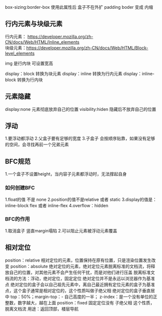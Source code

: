 box-sizing:border-box 使用此属性后 盒子不在外扩 padding  boder 变成 内缩


## 行内元素与块级元素
行内元素： https://developer.mozilla.org/zh-CN/docs/Web/HTML/Inline_elements  
块级元素：https://developer.mozilla.org/zh-CN/docs/Web/HTML/Block-level_elements  

img 是行内块 可设置宽高


display：block 转换为块元素
display：inline  转换为行内元素
display：inline-block 转换为行内块


## 元素隐藏
display:none  元素彻底放弃自己的位置
visibility:hiden  隐藏后不放弃自己的位置

## 浮动
1.要浮动都浮动
2.父盒子要有足够的宽度
3.子盒子 会按顺序贴靠，如果没有足够的空间，会寻找再前一个兄弟元素

## BFC规范
1.一个盒子不设置height，当内容子元素都浮动时，无法撑起自身

### 如何创建BFC
1.float的值 不是 none
2.position的值不是relative 或者 static
3.display的值是：inline-block  flex  或者 inline-flex
4.overflow：hidden

### BFC的作用
1.取消盒子 竖直margin塌陷
2.可以阻止元素被浮动元素覆盖

## 相对定位
position：relative  相对定位的元素，位置保持在原有位置，只是渲染位置发生改变
position：absolute  绝对定位的元素，绝对定位元素脱离标准的文档流，将释放自己的位置，对其他元素不会产生任何干扰，而是对他们进行压盖
                    脱离标准文档流的方法：浮动，绝对定位，固定定位
                    绝对定位并不是永远以浏览器作为基准点
                    绝对定位的盒子会以自己祖先元素中，离自己最近拥有定位元素的盒子为基准点，这个盒子通常是相对定位的，这个性质叫做子绝父相
                    绝对定位的盒子垂直居中  top：50%；margin-top：- 自己高度的一半；
                    z-index：是一个没有单位的正整数，数字越大，越在上面
position：fixed  固定定位没有 子绝父相 这个性质， 脱离文档流
                 用途：返回顶部，楼层导航
            
